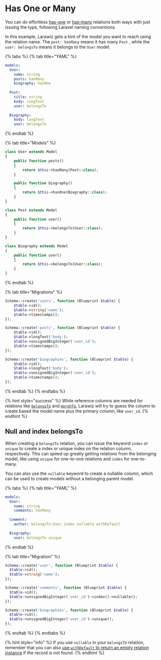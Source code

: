 # Has One or Many

You can do effortless [has-one](https://laravel.com/docs/7.x/eloquent-relationships#one-to-one) or [has-many](https://laravel.com/docs/7.x/eloquent-relationships#one-to-many) relations both ways with just issuing the type, following Laravel naming conventions.

In this example, Larawiz gets a hint of the model you want to reach using the relation name. The `post: hasMany` means it has many `Post` , while the `user: belongsTo` means it belongs to the `User` model.

{% tabs %}
{% tab title="YAML" %}
```yaml
models:
  User:
    name: string
    posts: hasMany
    biography: hasOne
    
  Post:
    title: string
    body: longText
    user: belongsTo
    
  Biography:
    body: longText
    user: belongsTo
```
{% endtab %}

{% tab title="Models" %}
```php
class User extends Model
{
    public function posts()
    {
        return $this->hasMany(Post::class);
    }

    public function biography()
    {
        return $this->hasOne(Biography::class);
    }
}

class Post extends Model
{
    public function user()
    {
        return $this->belongsTo(User::class);
    }
}

class Biography extends Model
{
    public function user()
    {
        return $this->belongsTo(User::class);
    }
}
```
{% endtab %}

{% tab title="Migrations" %}
```php
Schema::create('users', function (Blueprint $table) {
    $table->id();
    $table->string('name');
    $table->timestamps();
});

Schema::create('posts', function (Blueprint $table) {
    $table->id();
    $table->longText('body');
    $table->unsignedBigInteger('user_id');
    $table->timestamps();
});

Schema::create('biographies', function (Blueprint $table) {
    $table->id();
    $table->longText('body');
    $table->unsignedBigInteger('user_id');
    $table->timestamps();
});
```
{% endtab %}
{% endtabs %}

{% hint style="success" %}
While reference columns are needed for relations like [`belongsTo`](https://laravel.com/docs/7.x/eloquent-relationships#one-to-one) and [`morphTo`](https://laravel.com/docs/7.x/eloquent-relationships#one-to-one-polymorphic-relations), Larawiz will try to guess the column to create based the model name plus the primary column, like `user_id`. 
{% endhint %}

## Null and index belongsTo

When creating a `belongsTo` relation, you can issue the keyword  `index`  or `unique` to create a index or unique index on the relation column, respectively. This can speed up greatly getting relations from the belonging model, like using `unique`  for one-to-one relations and `index` for one-to-many.

You can also use the `nullable` keyword to create a nullable column, which can be used to create models without a belonging parent model.

{% tabs %}
{% tab title="YAML" %}
```yaml
models:
  User:
    name: string
    comments: hasMany
  
  Comment:
    author: belongsTo:User index nullable withDefault
    
  Biography:
    user: belongsTo unique
```
{% endtab %}

{% tab title="Migration" %}
```php
Schema::create('user', function (Blueprint $table) {
  $table->id();
  $table->string('name');
});

Schema::create('comments', function (Blueprint $table) {
  $table->id();
  $table->unsignedBigInteger('user_id')->index()->nullable();
});

Schema::create('biographies', function (Blueprint $table) {
  $table->id();
  $table->unsignedBigInteger('user_id')->unique();
});
```
{% endtab %}
{% endtabs %}

{% hint style="info" %}
If you use `nullable` in your `belongsTo` relation, remember that you can also [use `withDefault`  to return an empty relation instance](https://laravel.com/docs/7.x/eloquent-relationships#default-models) if the record is not found.
{% endhint %}

